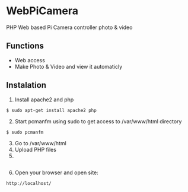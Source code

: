 # WebPiCamera
PHP Web based Pi Camera controller photo &amp; video

## Functions
* Web access
* Make Photo & Video and view it automaticly

## Instalation
1. Install apache2 and php
```
$ sudo apt-get install apache2 php
```
2. Start pcmanfm using sudo to get access to /var/www/html directory
```
$ sudo pcmanfm
```
3. Go to /var/www/html
4. Upload PHP files
5. 
```
```
6. Open your browser and open site:
```
http://localhost/
```
